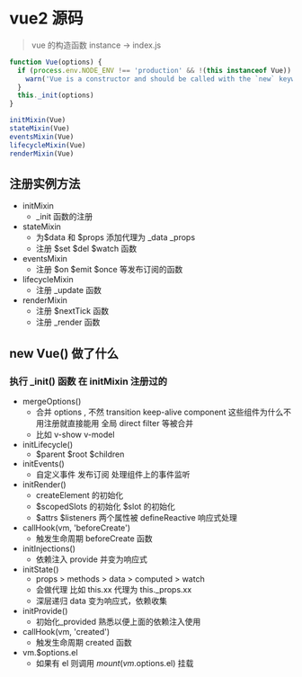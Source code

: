 # vue2 源码

> vue 的构造函数 instance -> index.js

```javascript
function Vue(options) {
  if (process.env.NODE_ENV !== 'production' && !(this instanceof Vue)) {
    warn('Vue is a constructor and should be called with the `new` keyword')
  }
  this._init(options)
}

initMixin(Vue)
stateMixin(Vue)
eventsMixin(Vue)
lifecycleMixin(Vue)
renderMixin(Vue)
```

## 注册实例方法

- initMixin
  - \_init 函数的注册
- stateMixin
  - 为$data 和 $props 添加代理为 \_data \_props
  - 注册 $set $del $watch 函数
- eventsMixin
  - 注册 $on $emit $once 等发布订阅的函数
- lifecycleMixin
  - 注册 \_update 函数
- renderMixin
  - 注册 $nextTick 函数
  - 注册 \_render 函数

## new Vue() 做了什么

### 执行 \_init() 函数 在 initMixin 注册过的

- mergeOptions()
  - 合并 options , 不然 transition keep-alive component 这些组件为什么不用注册就直接能用 全局 direct filter 等被合并
  - 比如 v-show v-model
- initLifecycle()
  - $parent $root $children
- initEvents()
  - 自定义事件 发布订阅 处理组件上的事件监听
- initRender()
  - createElement 的初始化
  - $scopedSlots 的初始化 $slot 的初始化
  - $attrs $listeners 两个属性被 defineReactive 响应式处理
- callHook(vm, 'beforeCreate')
  - 触发生命周期 beforeCreate 函数
- initInjections()
  - 依赖注入 provide 并变为响应式
- initState()
  - props > methods > data > computed > watch
  - 会做代理 比如 this.xx 代理为 this.\_props.xx
  - 深层递归 data 变为响应式，依赖收集
- initProvide()
  - 初始化\_provided 熟悉以便上面的依赖注入使用
- callHook(vm, 'created')
  - 触发生命周期 created 函数
- vm.$options.el 
  - 如果有 el 则调用 $mount(vm.$options.el) 挂载
